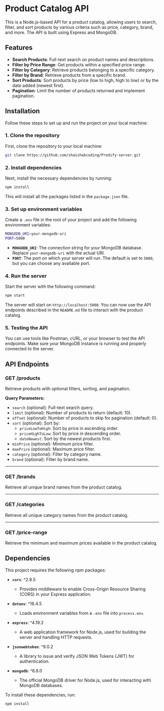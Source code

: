 # Product Catalog API

This is a Node.js-based API for a product catalog, allowing users to search, filter, and sort products by various criteria such as price, category, brand, and more. The API is built using Express and MongoDB.

## Features

- **Search Products**: Full-text search on product names and descriptions.
- **Filter by Price Range**: Get products within a specified price range.
- **Filter by Category**: Retrieve products belonging to a specific category.
- **Filter by Brand**: Retrieve products from a specific brand.
- **Sort Products**: Sort products by price (low to high, high to low) or by the date added (newest first).
- **Pagination**: Limit the number of products returned and implement pagination.

## Installation

Follow these steps to set up and run the project on your local machine:

### 1. Clone the repository

First, clone the repository to your local machine:

```bash
git clone https://github.com/shaishabcoding/Prodify-server.git
```

### 2. Install dependencies

Next, install the necessary dependencies by running:

```bash
npm install
```

This will install all the packages listed in the `package.json` file.

### 3. Set up environment variables

Create a `.env` file in the root of your project and add the following environment variables:

```bash
MONGODB_URI=your-mongodb-uri
PORT=5000
```

- **`MONGODB_URI`**: The connection string for your MongoDB database. Replace `your-mongodb-uri` with the actual URI.
- **`PORT`**: The port on which your server will run. The default is set to `5000`, but you can choose any available port.

### 4. Run the server

Start the server with the following command:

```bash
npm start
```

The server will start on `http://localhost:5000`. You can now use the API endpoints described in the `README.md` file to interact with the product catalog.

### 5. Testing the API

You can use tools like Postman, cURL, or your browser to test the API endpoints. Make sure your MongoDB instance is running and properly connected to the server.

## API Endpoints

### GET /products

Retrieve products with optional filters, sorting, and pagination.

**Query Parameters:**

- `search` (optional): Full-text search query.
- `limit` (optional): Number of products to return (default: 10).
- `offset` (optional): Number of products to skip for pagination (default: 0).
- `sort` (optional): Sort by:
  - `priceLowToHigh`: Sort by price in ascending order.
  - `priceHighToLow`: Sort by price in descending order.
  - `dateNewest`: Sort by the newest products first.
- `minPrice` (optional): Minimum price filter.
- `maxPrice` (optional): Maximum price filter.
- `category` (optional): Filter by category name.
- `brand` (optional): Filter by brand name.

---

### GET /brands

Retrieve all unique brand names from the product catalog.

---

### GET /categories

Retrieve all unique category names from the product catalog.

---

### GET /price-range

Retrieve the minimum and maximum prices available in the product catalog.

## Dependencies

This project requires the following npm packages:

- **`cors`**: ^2.8.5
  - Provides middleware to enable Cross-Origin Resource Sharing (CORS) in your Express application.

- **`dotenv`**: ^16.4.5
  - Loads environment variables from a `.env` file into `process.env`.

- **`express`**: ^4.19.2
  - A web application framework for Node.js, used for building the server and handling HTTP requests.

- **`jsonwebtoken`**: ^9.0.2
  - A library to issue and verify JSON Web Tokens (JWT) for authentication.

- **`mongodb`**: ^6.8.0
  - The official MongoDB driver for Node.js, used for interacting with MongoDB databases.

To install these dependencies, run:

```bash
npm install
```
